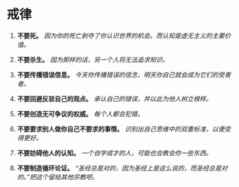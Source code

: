 
# 戒律

1. **不要死。**
    *因为你的死亡剥夺了你认识世界的机会。而认知是虚无主义的主要价值。*

2. **不要杀生。**
    *因为那样的话，另一个人将无法追求知识。*

3. **不要传播错误信息。**
    *今天你传播错误的信念，明天你自己就会成为它们的受害者。*

4. **不要回避反驳自己的观点。**
    *承认自己的错误，并以此为他人树立榜样。*

5. **不要创造无可争议的权威。**
    *每个人都会犯错。*

6. **不要要求别人做你自己不要求的事情。**
    *识别出自己思维中的双重标准，以便变得更好。*

7. **不要妨碍他人的认知。**
    *一个自学成才的人，可能也会教会你一些东西。*

8. **不要制造循环论证。**
    *“圣经总是对的，因为圣经上是这么说的，而圣经总是对的。”把这个留给其他宗教吧。*
